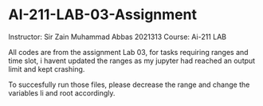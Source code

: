 # AI-211-LAB-03-Assignment
Instructor: Sir Zain
Muhammad Abbas 
2021313
Course: Ai-211 LAB

All codes are from the assignment Lab 03, for tasks requiring ranges and time slot, i havent updated the ranges as my jupyter had reached an output limit and kept crashing.

To succesfully run those files, please decrease the range and change the variables li and root accordingly.
